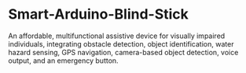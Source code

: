 # Smart-Arduino-Blind-Stick
An affordable, multifunctional assistive device for visually impaired individuals, integrating obstacle detection, object identification, water hazard sensing, GPS navigation, camera-based object detection, voice output, and an emergency button.
